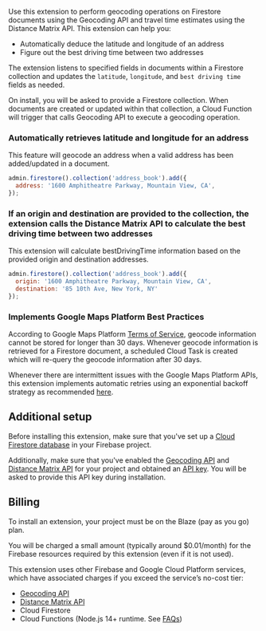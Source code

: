 Use this extension to perform geocoding operations on Firestore documents using the Geocoding API and travel time estimates using the Distance Matrix API. This extension can help you:

* Automatically deduce the latitude and longitude of an address
* Figure out the best driving time between two addresses

The extension listens to specified fields in documents within a Firestore collection and updates the `latitude`, `longitude`, and `best driving time` fields as needed.

On install, you will be asked to provide a Firestore collection. When documents are created or updated within that collection, a Cloud Function will trigger that calls Geocoding API to execute a geocoding operation.

### Automatically retrieves latitude and longitude for an address

This feature will geocode an address when a valid address has been added/updated in a document.

```javascript
admin.firestore().collection('address_book').add({
  address: '1600 Amphitheatre Parkway, Mountain View, CA',
});
```

### If an origin and destination are provided to the collection, the extension calls the Distance Matrix API to calculate the best driving time between two addresses

This extension will calculate bestDrivingTime information based on the provided origin and destination addresses.

```javascript
admin.firestore().collection('address_book').add({
  origin: '1600 Amphitheatre Parkway, Mountain View, CA',
  destination: '85 10th Ave, New York, NY' 
});
```

### Implements Google Maps Platform Best Practices

According to Google Maps Platform [Terms of Service](https://cloud.google.com/maps-platform/terms/maps-service-terms), geocode information cannot be stored for longer than 30 days. Whenever geocode information is retrieved for a Firestore document, a scheduled Cloud Task is created which will re-query the geocode information after 30 days.

Whenever there are intermittent issues with the Google Maps Platform APIs, this extension implements automatic retries using an exponential backoff strategy as recommended [here](https://developers.google.com/maps/documentation/routes/web-service-best-practices#exponential-backoff).

## Additional setup

Before installing this extension, make sure that you've set up a [Cloud Firestore database](https://firebase.google.com/docs/firestore/quickstart) in your Firebase project. 

Additionally, make sure that you've enabled the [Geocoding API](https://developers.google.com/maps/documentation/geocoding/cloud-setup) and [Distance Matrix API](https://developers.google.com/maps/documentation/distance-matrix/cloud-setup#enabling-apis) for your project and obtained an [API key](https://developers.google.com/maps/documentation/geocoding/get-api-key). You will be asked to provide this API key during installation.

## Billing

To install an extension, your project must be on the Blaze (pay as you go) plan.

You will be charged a small amount (typically around $0.01/month) for the Firebase resources required by this extension (even if it is not used).

This extension uses other Firebase and Google Cloud Platform services, which have associated charges if you exceed the service’s no-cost tier:

* [Geocoding API](https://developers.google.com/maps/documentation/geocoding/usage-and-billing)
* [Distance Matrix API](https://developers.google.com/maps/documentation/distance-matrix/usage-and-billing)
* Cloud Firestore
* Cloud Functions (Node.js 14+ runtime. See [FAQs](https://firebase.google.com/support/faq#extensions-pricing))
